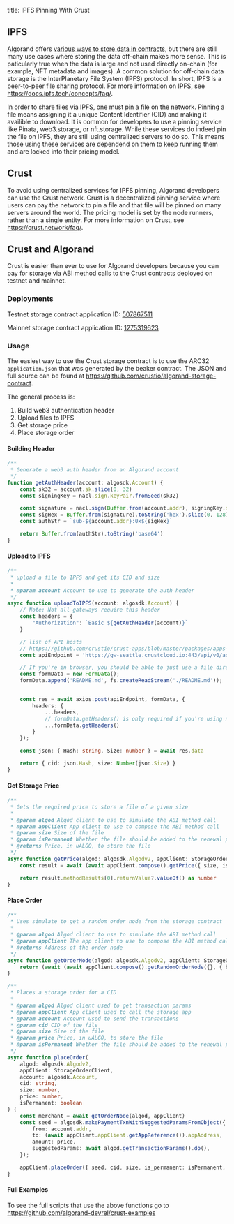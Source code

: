 title: IPFS Pinning With Crust

## IPFS
Algorand offers [various ways to store data in contracts](../dapps/smart-contracts/apps/state/), but there are still many use cases where storing the data off-chain makes more sense. This is paticularly true when the data is large and not used directly on-chain (for example, NFT metadata and images). A common solution for off-chain data storage is the InterPlanetary File System (IPFS) protocol. In short, IPFS is a peer-to-peer file sharing protocol. For more information on IPFS, see https://docs.ipfs.tech/concepts/faq/.

In order to share files via IPFS, one must pin a file on the network. Pinning a file means assigning it a unique Content Identifier (CID) and making it availible to download. It is common for developers to use a pinning service like Pinata, web3.storage, or nft.storage. While these services do indeed pin the file on IPFS, they are still using centralized servers to do so. This means those using these services are dependend on them to keep running them and are locked into their pricing model.


## Crust

To avoid using centralized services for IPFS pinning, Algorand developers can use the Crust network. Crust is a decentralized pinning service where users can pay the network to pin a file and that file will be pinned on many servers around the world. The pricing model is set by the node runners, rather than a single entity. For more information on Crust, see https://crust.network/faq/.

## Crust and Algorand

Crust is easier than ever to use for Algorand developers because you can pay for storage via ABI method calls to the Crust contracts deployed on testnet and mainnet. 

### Deployments
Testnet storage contract application ID: [507867511](https://testnet.explorer.perawallet.app/application/507867511/)

Mainnet storage contract application ID: [1275319623](https://explorer.perawallet.app/application/1275319623/)


### Usage

The easiest way to use the Crust storage contract is to use the ARC32 `application.json` that was generated by the beaker contract. The JSON and full source can be found at https://github.com/crustio/algorand-storage-contract.

The general process is:

1. Build web3 authentication header
2. Upload files to IPFS
3. Get storage price
4. Place storage order

#### Building Header

```ts
/**
 * Generate a web3 auth header from an Algorand account
 */
function getAuthHeader(account: algosdk.Account) {
    const sk32 = account.sk.slice(0, 32)
    const signingKey = nacl.sign.keyPair.fromSeed(sk32)

    const signature = nacl.sign(Buffer.from(account.addr), signingKey.secretKey)
    const sigHex = Buffer.from(signature).toString('hex').slice(0, 128)
    const authStr = `sub-${account.addr}:0x${sigHex}`

    return Buffer.from(authStr).toString('base64')
}
```

#### Upload to IPFS

```ts
/**
 * upload a file to IPFS and get its CID and size
 * 
 * @param account Account to use to generate the auth header
 */
async function uploadToIPFS(account: algosdk.Account) {
    // Note: Not all gateways require this header
    const headers = {
        "Authorization": `Basic ${getAuthHeader(account)}`
    }

    // list of API hosts
    // https://github.com/crustio/crust-apps/blob/master/packages/apps-config/src/ipfs-gateway-endpoints/index.ts
    const apiEndpoint = 'https://gw-seattle.crustcloud.io:443/api/v0/add'

    // If you're in browser, you should be able to just use a file directly
    const formData = new FormData();
    formData.append('README.md', fs.createReadStream('./README.md'));


    const res = await axios.post(apiEndpoint, formData, {
        headers: {
            ...headers,
            // formData.getHeaders() is only required if you're using nodejs
            ...formData.getHeaders()
        }
    });

    const json: { Hash: string, Size: number } = await res.data

    return { cid: json.Hash, size: Number(json.Size) }
}
```

#### Get Storage Price

```ts
/**
 * Gets the required price to store a file of a given size
 * 
 * @param algod Algod client to use to simulate the ABI method call
 * @param appClient App client to use to compose the ABI method call
 * @param size Size of the file
 * @param isPermanent Whether the file should be added to the renewal pool
 * @returns Price, in uALGO, to store the file
 */
async function getPrice(algod: algosdk.Algodv2, appClient: StorageOrderClient, size: number, isPermanent: boolean = false) {
    const result = await (await appClient.compose().getPrice({ size, is_permanent: isPermanent }).atc()).simulate(algod)

    return result.methodResults[0].returnValue?.valueOf() as number
}
```

#### Place Order

```ts
/**
 * Uses simulate to get a random order node from the storage contract
 * 
 * @param algod Algod client to use to simulate the ABI method call
 * @param appClient The app client to use to compose the ABI method call
 * @returns Address of the order node
 */
async function getOrderNode(algod: algosdk.Algodv2, appClient: StorageOrderClient) {
    return (await (await appClient.compose().getRandomOrderNode({}, { boxes: [new Uint8Array(Buffer.from('nodes'))] }).atc()).simulate(algod)).methodResults[0].returnValue?.valueOf() as string
}

/**
 * Places a storage order for a CID
 * 
 * @param algod Algod client used to get transaction params
 * @param appClient App client used to call the storage app
 * @param account Account used to send the transactions
 * @param cid CID of the file
 * @param size Size of the file
 * @param price Price, in uALGO, to store the file
 * @param isPermanent Whether the file should be added to the renewal pool
 */
async function placeOrder(
    algod: algosdk.Algodv2,
    appClient: StorageOrderClient,
    account: algosdk.Account,
    cid: string,
    size: number,
    price: number,
    isPermanent: boolean
) {
    const merchant = await getOrderNode(algod, appClient)
    const seed = algosdk.makePaymentTxnWithSuggestedParamsFromObject({
        from: account.addr,
        to: (await appClient.appClient.getAppReference()).appAddress,
        amount: price,
        suggestedParams: await algod.getTransactionParams().do(),
    });

    appClient.placeOrder({ seed, cid, size, is_permanent: isPermanent, merchant })
}
```

#### Full Examples

To see the full scripts that use the above functions go to https://github.com/algorand-devrel/crust-examples
